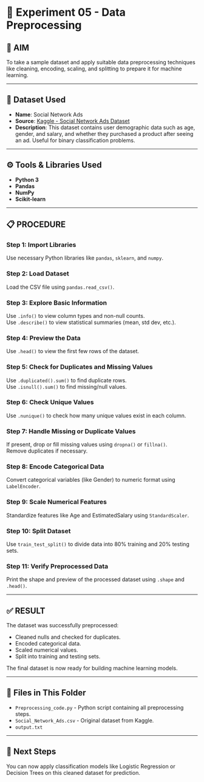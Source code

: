 # 🧪 Experiment 05 - Data Preprocessing

## 🎯 AIM
To take a sample dataset and apply suitable data preprocessing techniques like cleaning, encoding, scaling, and splitting to prepare it for machine learning.

---

## 📂 Dataset Used

- **Name**: Social Network Ads  
- **Source**: [Kaggle - Social Network Ads Dataset](https://www.kaggle.com/datasets/rakeshrau/social-network-ads)  
- **Description**: This dataset contains user demographic data such as age, gender, and salary, and whether they purchased a product after seeing an ad. Useful for binary classification problems.

---

## ⚙️ Tools & Libraries Used

- **Python 3**
- **Pandas**
- **NumPy**
- **Scikit-learn**

---

## 📋 PROCEDURE

### Step 1: Import Libraries  
Use necessary Python libraries like `pandas`, `sklearn`, and `numpy`.

### Step 2: Load Dataset  
Load the CSV file using `pandas.read_csv()`.

### Step 3: Explore Basic Information  
Use `.info()` to view column types and non-null counts.  
Use `.describe()` to view statistical summaries (mean, std dev, etc.).

### Step 4: Preview the Data  
Use `.head()` to view the first few rows of the dataset.

### Step 5: Check for Duplicates and Missing Values  
Use `.duplicated().sum()` to find duplicate rows.  
Use `.isnull().sum()` to find missing/null values.

### Step 6: Check Unique Values  
Use `.nunique()` to check how many unique values exist in each column.

### Step 7: Handle Missing or Duplicate Values  
If present, drop or fill missing values using `dropna()` or `fillna()`.  
Remove duplicates if necessary.

### Step 8: Encode Categorical Data  
Convert categorical variables (like Gender) to numeric format using `LabelEncoder`.

### Step 9: Scale Numerical Features  
Standardize features like Age and EstimatedSalary using `StandardScaler`.

### Step 10: Split Dataset  
Use `train_test_split()` to divide data into 80% training and 20% testing sets.

### Step 11: Verify Preprocessed Data  
Print the shape and preview of the processed dataset using `.shape` and `.head()`.

---

## ✅ RESULT

The dataset was successfully preprocessed:
- Cleaned nulls and checked for duplicates.
- Encoded categorical data.
- Scaled numerical values.
- Split into training and testing sets.

The final dataset is now ready for building machine learning models.

---

## 📁 Files in This Folder

- `Preprocessing_code.py` - Python script containing all preprocessing steps.
- `Social_Network_Ads.csv` - Original dataset from Kaggle.
- `output.txt`

---

## 🧠 Next Steps
You can now apply classification models like Logistic Regression or Decision Trees on this cleaned dataset for prediction.

